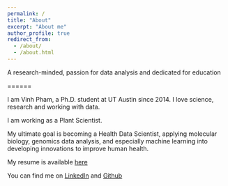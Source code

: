 ```yaml
---
permalink: /
title: "About"
excerpt: "About me"
author_profile: true
redirect_from: 
  - /about/
  - /about.html
---
```



A research-minded, passion for data analysis and dedicated for education

======


I am Vinh Pham, a Ph.D. student at UT Austin since 2014. I love science, research and working with data. 

I am working as a Plant Scientist.

My ultimate goal is becoming a Health Data Scientist, applying molecular biology, genomics data analysis, and especially machine learning into developing innovations to improve human health. 

My resume is available [here](/assets/CV_VinhPham.pdf)

You can find me on [LinkedIn](https://www.linkedin.com/in/vinhnpham/) and [Github](https://github.com/donalbonny/)







